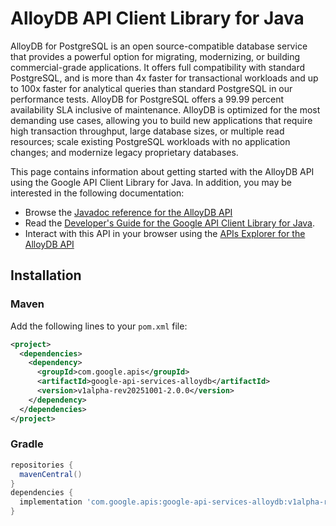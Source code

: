 # AlloyDB API Client Library for Java

AlloyDB for PostgreSQL is an open source-compatible database service that provides a powerful option for migrating, modernizing, or building commercial-grade applications. It offers full compatibility with standard PostgreSQL, and is more than 4x faster for transactional workloads and up to 100x faster for analytical queries than standard PostgreSQL in our performance tests. AlloyDB for PostgreSQL offers a 99.99 percent availability SLA inclusive of maintenance. AlloyDB is optimized for the most demanding use cases, allowing you to build new applications that require high transaction throughput, large database sizes, or multiple read resources; scale existing PostgreSQL workloads with no application changes; and modernize legacy proprietary databases. 

This page contains information about getting started with the AlloyDB API
using the Google API Client Library for Java. In addition, you may be interested
in the following documentation:

* Browse the [Javadoc reference for the AlloyDB API][javadoc]
* Read the [Developer's Guide for the Google API Client Library for Java][google-api-client].
* Interact with this API in your browser using the [APIs Explorer for the AlloyDB API][api-explorer]

## Installation

### Maven

Add the following lines to your `pom.xml` file:

```xml
<project>
  <dependencies>
    <dependency>
      <groupId>com.google.apis</groupId>
      <artifactId>google-api-services-alloydb</artifactId>
      <version>v1alpha-rev20251001-2.0.0</version>
    </dependency>
  </dependencies>
</project>
```

### Gradle

```gradle
repositories {
  mavenCentral()
}
dependencies {
  implementation 'com.google.apis:google-api-services-alloydb:v1alpha-rev20251001-2.0.0'
}
```

[javadoc]: https://googleapis.dev/java/google-api-services-alloydb/latest/index.html
[google-api-client]: https://github.com/googleapis/google-api-java-client/
[api-explorer]: https://developers.google.com/apis-explorer/#p/alloydb/v1/
